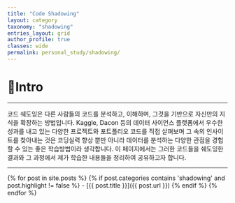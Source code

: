 ```yaml
---
title: "Code Shadowing"
layout: category
taxonomy: "shadowing"
entries_layout: grid
author_profile: true
classes: wide
permalink: personal_study/shadowing/
---
```


# 📌Intro
---
코드 쉐도잉은 다른 사람들의 코드를 분석하고, 이해하며, 그것을 기반으로 자신만의 지식을 확장하는 방법입니다. Kaggle, Dacon 등의 데이터 사이언스 플랫폼에서 우수한 성과를 내고 있는 다양한 프로젝트와 포트폴리오 코드를 직접 살펴보며 그 속의 인사이트를 찾아내는 것은 코딩실력 향상 뿐만 아니라 데이터를 분석하는 다양한 관점을 경험할 수 있는 좋은 학습방법이라 생각합니다. 이 페이지에서는 그러한 코드들을 쉐도잉한 결과와 그 과정에서 제가 학습한 내용들을 정리하여 공유하고자 합니다.

---

{% for post in site.posts %}
  {% if post.categories contains 'shadowing' and post.highlight != false %}
    - [{{ post.title }}]({{ post.url }})
  {% endif %}
{% endfor %}

